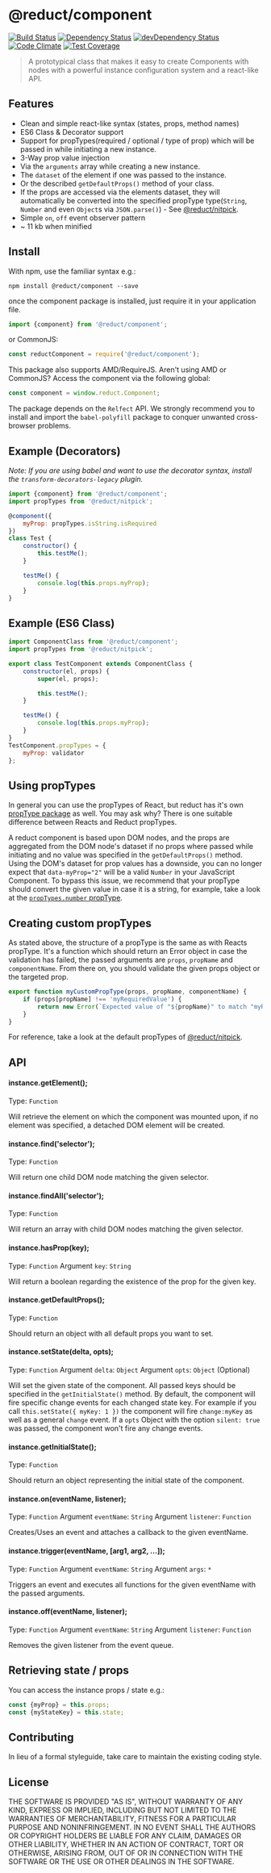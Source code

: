 # @reduct/component
[![Build Status](https://travis-ci.org/reduct/component.svg)](https://travis-ci.org/reduct/component) [![Dependency Status](https://david-dm.org/reduct/component.svg)](https://david-dm.org/reduct/component) [![devDependency Status](https://david-dm.org/reduct/component/dev-status.svg)](https://david-dm.org/reduct/component#info=devDependencies) [![Code Climate](https://codeclimate.com/github/reduct/component/badges/gpa.svg)](https://codeclimate.com/github/reduct/component) [![Test Coverage](https://codeclimate.com/github/reduct/component/badges/coverage.svg)](https://codeclimate.com/github/reduct/component/coverage)

> A prototypical class that makes it easy to create Components with nodes with a powerful instance configuration system and a react-like API.


## Features
* Clean and simple react-like syntax (states, props, method names)
* ES6 Class & Decorator support
* Support for propTypes(required / optional / type of prop) which will be passed in while initiating a new instance.
* 3-Way prop value injection
 * Via the `arguments` array while creating a new instance.
 * The `dataset` of the element if one was passed to the instance.
 * Or the described `getDefaultProps()` method of your class.
* If the props are accessed via the elements dataset, they will automatically be converted into the specified propType type(`String`, `Number` and even `Object`s via `JSON.parse()`) - See [@reduct/nitpick](https://github.com/reduct/nitpick).
* Simple `on`, `off` event observer pattern
* ~ 11 kb when minified


## Install
With npm, use the familiar syntax e.g.:
```shell
npm install @reduct/component --save
```

once the component package is installed, just require it in your application file.
```js
import {component} from '@reduct/component';
```

or CommonJS:
```js
const reductComponent = require('@reduct/component');
```

This package also supports AMD/RequireJS. Aren't using AMD or CommonJS? Access the component via the following global:
```js
const component = window.reduct.Component;
```

The package depends on the `Relfect` API. We strongly recommend you to install and import the `babel-polyfill` package to conquer unwanted cross-browser problems.


## Example (Decorators)
*Note: If you are using babel and want to use the decorator syntax, install the `transform-decorators-legacy` plugin.*

```js
import {component} from '@reduct/component';
import propTypes from '@reduct/nitpick';

@component({
    myProp: propTypes.isString.isRequired
})
class Test {
	constructor() {
		this.testMe();
	}

	testMe() {
		console.log(this.props.myProp);
	}
}
```


## Example (ES6 Class)
```js
import ComponentClass from '@reduct/component';
import propTypes from '@reduct/nitpick';

export class TestComponent extends ComponentClass {
    constructor(el, props) {
		super(el, props);

		this.testMe();
	}

	testMe() {
		console.log(this.props.myProp);
	}
}
TestComponent.propTypes = {
	myProp: validator
};

```

## Using propTypes
In general you can use the propTypes of React, but reduct has it's own [propType package](https://github.com/reduct/nitpick) as well. You may ask why? There is one suitable difference between Reacts and Reduct propTypes.

A reduct component is based upon DOM nodes, and the props are aggregated from the DOM node's dataset if no props where passed while initiating and no value was specified in the `getDefaultProps()` method. Using the DOM's dataset for prop values has a downside, you can no longer expect that `data-myProp="2"` will be a valid `Number` in your JavaScript Component. To bypass this issue, we recommend that your propType should convert the given value in case it is a string, for example, take a look at the [`propTypes.number` propType](https://github.com/reduct/nitpick/blob/master/src/number.js).

## Creating custom propTypes
As stated above, the structure of a propType is the same as with Reacts propType. It's a function which should return an Error object in case the validation has failed, the passed arguments are `props`, `propName` and `componentName`. From there on, you should validate the given props object or the targeted prop.

```js
export function myCustomPropType(props, propName, componentName) {
	if (props[propName] !== 'myRequiredValue') {
		return new Error(`Expected value of "${propName}" to match "myRequiredValue" but instead got "${props[propName]}".`);
	}
}
```

For reference, take a look at the default propTypes of [@reduct/nitpick](https://github.com/reduct/nitpick).

## API
#### instance.getElement();
Type: `Function`

Will retrieve the element on which the component was mounted upon, if no element was specified, a detached DOM element will be created.

#### instance.find('selector');
Type: `Function`

Will return one child DOM node matching the given selector.

#### instance.findAll('selector');
Type: `Function`

Will return an array with child DOM nodes matching the given selector.

#### instance.hasProp(key);
Type: `Function`
Argument `key`: `String`

Will return a boolean regarding the existence of the prop for the given key.

#### instance.getDefaultProps();
Type: `Function`

Should return an object with all default props you want to set.

#### instance.setState(delta, opts);
Type: `Function`
Argument `delta`: `Object`
Argument `opts`: `Object` (Optional)

Will set the given state of the component. All passed keys should be specified in the `getInitialState()` method.
By default, the component will fire specific change events for each changed state key.
For example if you call `this.setState({ myKey: 1 })` the component will fire `change:myKey` as well as a general `change` event.
If a `opts` Object with the option `silent: true` was passed, the component won't fire any change events.

#### instance.getInitialState();
Type: `Function`

Should return an object representing the initial state of the component.

#### instance.on(eventName, listener);
Type: `Function`
Argument `eventName`: `String`
Argument `listener`: `Function`

Creates/Uses an event and attaches a callback to the given eventName.

#### instance.trigger(eventName, [arg1, arg2, ...]);
Type: `Function`
Argument `eventName`: `String`
Argument `args`: `*`

Triggers an event and executes all functions for the given eventName with the passed arguments.

#### instance.off(eventName, listener);
Type: `Function`
Argument `eventName`: `String`
Argument `listener`: `Function`

Removes the given listener from the event queue.


## Retrieving state / props
You can access the instance props / state e.g.:
```js
const {myProp} = this.props;
const {myStateKey} = this.state;
```


## Contributing
In lieu of a formal styleguide, take care to maintain the existing coding style.


## License
THE SOFTWARE IS PROVIDED "AS IS", WITHOUT WARRANTY OF ANY KIND, EXPRESS OR
IMPLIED, INCLUDING BUT NOT LIMITED TO THE WARRANTIES OF MERCHANTABILITY,
FITNESS FOR A PARTICULAR PURPOSE AND NONINFRINGEMENT. IN NO EVENT SHALL THE
AUTHORS OR COPYRIGHT HOLDERS BE LIABLE FOR ANY CLAIM, DAMAGES OR OTHER
LIABILITY, WHETHER IN AN ACTION OF CONTRACT, TORT OR OTHERWISE, ARISING FROM,
OUT OF OR IN CONNECTION WITH THE SOFTWARE OR THE USE OR OTHER DEALINGS IN
THE SOFTWARE.

